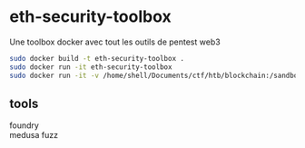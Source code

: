 # eth-security-toolbox
Une toolbox docker avec tout les outils de pentest web3

```bash
sudo docker build -t eth-security-toolbox .
sudo docker run -it eth-security-toolbox
sudo docker run -it -v /home/shell/Documents/ctf/htb/blockchain:/sandbox eth-security-toolbox
```

## tools
foundry <br>
medusa fuzz <br>
